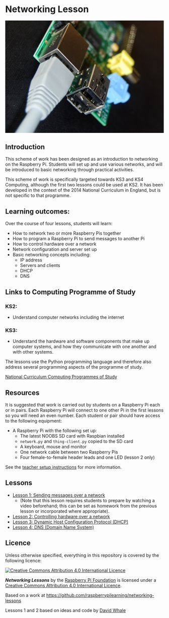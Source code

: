# Networking Lesson

![Networked Raspberry Pi](images/pi-network.jpg)

## Introduction

This scheme of work has been designed as an introduction to networking on the Raspberry Pi. Students will set up and use various networks, and will be introduced to basic networking through practical activities.

This scheme of work is specifically targeted towards KS3 and KS4 Computing, although the first two lessons could be used at KS2. It has been developed in the context of the 2014 National Curriculum in England, but is not specific to that programme.

## Learning outcomes:

Over the course of four lessons, students will learn:

- How to network two or more Raspberry Pis together
- How to program a Raspberry Pi to send messages to another Pi
- How to control hardware over a network
- Network configuration and server set up
- Basic networking concepts including:
	- IP address
	- Servers and clients
	- DHCP
	- DNS

## Links to Computing Programme of Study

### KS2:

- Understand computer networks including the internet

### KS3:

- Understand the hardware and software components that make up computer systems, and how they communicate with one another and with other systems.

The lessons use the Python programming language and therefore also address several programming aspects of the programme of study.

[National Curriculum Computing Programmes of Study](https://www.gov.uk/government/publications/national-curriculum-in-england-computing-programmes-of-study/national-curriculum-in-england-computing-programmes-of-study#key-stage-3)

## Resources

It is suggested that work is carried out by students on a Raspberry Pi each or in pairs. Each Raspberry Pi will connect to one other Pi in the first lessons so you will need an even number. Each student or pair should have access to the following equipment:

- A Raspberry Pi with the following set up:
  - The latest NOOBS SD card with Raspbian installed
  - `network.py` and `thing-client.py` copied to the SD card
  - A keyboard, mouse and monitor
  - One network cable between two Raspberry Pis
  - Four female-to-female header leads and one LED (lesson 2 only)

See the [teacher setup instructions](lesson-1/teacher-instructions.md) for more information.

## Lessons

- [Lesson 1: Sending messages over a network](lesson-1/README.md)
	- (Note that this lesson requires students to prepare by watching a video beforehand; this can be set as homework from the previous lesson or incorporated where appropriate).
- [Lesson 2: Controlling hardware over a network](lesson-2/README.md)
- [Lesson 3: Dynamic Host Configuration Protocol (DHCP)](lesson-3/README.md)
- [Lesson 4: DNS (Domain Name System)](lesson-4/README.md)

## Licence

Unless otherwise specified, everything in this repository is covered by the following licence:

[![Creative Commons Attribution 4.0 International Licence](http://i.creativecommons.org/l/by-sa/4.0/88x31.png)](http://creativecommons.org/licenses/by-sa/4.0/)

***Networking Lessons*** by the [Raspberry Pi Foundation](http://www.raspberrypi.org) is licensed under a [Creative Commons Attribution 4.0 International Licence](http://creativecommons.org/licenses/by-sa/4.0/).

Based on a work at https://github.com/raspberrypilearning/networking-lessons

Lessons 1 and 2 based on ideas and code by [David Whale](https://twitter.com/whaleygeek)
